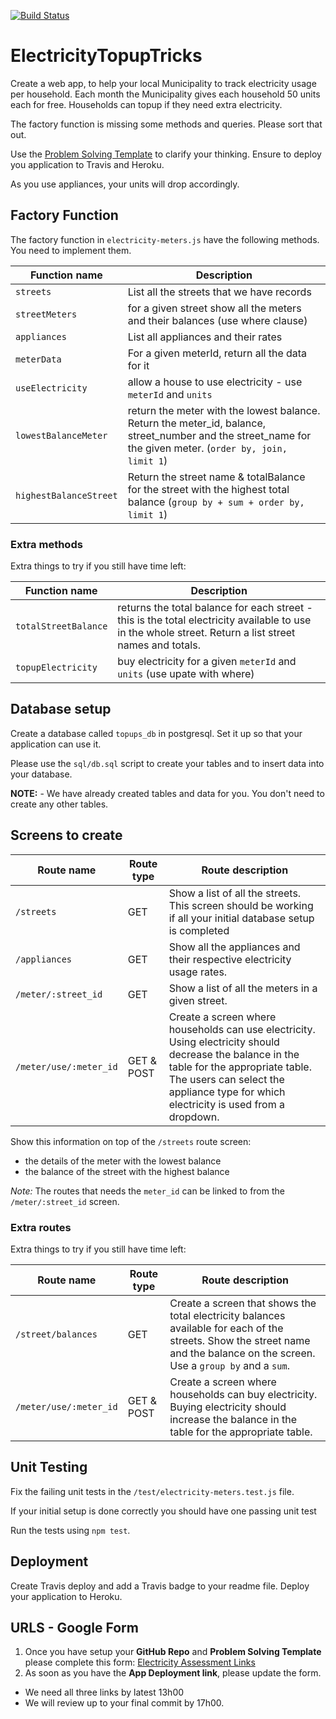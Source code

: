 
[![Build Status](https://app.travis-ci.com/V203/ElectricityTopupTricks.svg?branch=main)](https://app.travis-ci.com/V203/ElectricityTopupTricks)

# ElectricityTopupTricks

Create a web app, to help your local Municipality to track electricity usage per household. Each month the Municipality gives each household 50 units each for free. Households can topup if they need extra electricity.

The factory function is missing some methods and queries. Please sort that out.

Use the [Problem Solving Template](https://docs.google.com/document/d/1wKUO8l00hePmZw1oMRnHuNE933sknrdBDdc2Nu_STEk/copy) to clarify your thinking.
Ensure to deploy you application to Travis and Heroku.

As you use appliances, your units will drop accordingly.
## Factory Function

The factory function in `electricity-meters.js` have the following methods. You need to implement them.

Function name            | Description
------------------------ | ---------------
`streets`        |   List all the streets that we have records
`streetMeters`       |  for a given street show all the meters and their balances (use where clause)
`appliances`             |  List all appliances and their rates
`meterData`      |  For a given meterId, return all the data for it 
`useElectricity`   |  allow a house to use electricity - use `meterId` and `units`
`lowestBalanceMeter` | return the meter with the lowest balance. Return the meter_id, balance, street_number and the street_name for the given meter. (`order by, join,  limit 1`)
`highestBalanceStreet` | Return the street name & totalBalance for the street with the highest total balance (`group by + sum + order by, limit 1`)

### Extra methods

Extra things to try if you still have time left:

Function name            | Description
------------------------ | ---------------
`totalStreetBalance` | returns the total balance for each street - this is the total electricity available to use in the whole street. Return a list street names and totals.
`topupElectricity`       |  buy electricity for a given `meterId` and `units` (use upate with where)

## Database setup

Create a database called `topups_db` in postgresql. Set it up so that your application can use it.

Please use the `sql/db.sql` script to create your tables and to insert data into your database.

**NOTE:** - We have already created tables and data for you. You don't need to create any other tables.

## Screens to create

Route name |Route type| Route description |
-----|--|---------|
`/streets` | GET | Show a list of all the streets. This screen should be working if all your initial database setup is completed|
`/appliances` | GET | Show all the appliances and their respective electricity usage rates.
`/meter/:street_id` | GET | Show a list of all the meters in a given street.|
`/meter/use/:meter_id`| GET & POST | Create a screen where households can use electricity. Using electricity should decrease the balance in the table for the appropriate table. The users can select the appliance type for which electricity is used from a dropdown.

Show this information on top of the `/streets` route screen:

* the details of the meter with the lowest balance
* the balance of the street with the highest balance

*Note:* The routes that needs the `meter_id` can be linked to from the `/meter/:street_id` screen.

### Extra routes

Extra things to try if you still have time left:

Route name |Route type| Route description |
--------|---------|----
`/street/balances`| GET | Create a screen that shows the total electricity balances available for each of the streets. Show the street name and the balance on the screen. Use a `group by` and a `sum`.
`/meter/use/:meter_id`| GET & POST | Create a screen where households can buy electricity. Buying electricity should increase the balance in the table for the appropriate table.

## Unit Testing

Fix the failing unit tests in the `/test/electricity-meters.test.js` file.

If your initial setup is done correctly you should have one passing unit test

Run the tests using `npm test`.

## Deployment

Create Travis deploy and add a Travis badge to your readme file.
Deploy your application to Heroku.

## URLS - Google Form

1. Once you have setup your **GitHub Repo** and **Problem Solving Template** please complete this form: [Electricity Assessment Links](https://docs.google.com/forms/d/e/1FAIpQLSd_psYmolEHxKUBNjSKEetKCMxXGntA-7j7BDM1ADrDK_Ci7w/viewform)
2. As soon as you have the **App Deployment link**, please update the form.
* We need all three links by latest 13h00
* We will review up to your final commit by 17h00.
